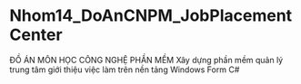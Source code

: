 # Nhom14_DoAnCNPM_JobPlacementCenter
ĐỒ ÁN MÔN HỌC  CÔNG NGHỆ PHẦN MỀM  Xây dựng phần mềm quản lý trung tâm giới thiệu việc làm trên nền tảng  Windows Form C#
